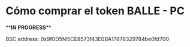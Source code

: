 # Cómo comprar el token BALLE - PC

\*\***IN PROGRESS**\*\*

BSC address: 0x9f0D5f45CE8573f43E0BA17876329784be0fd700

